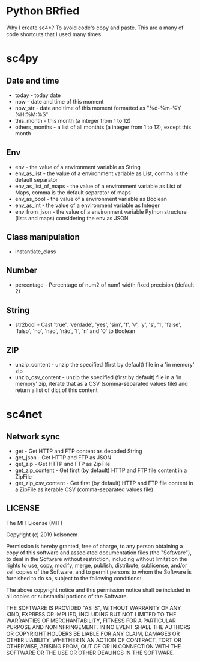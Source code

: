 # Python BRfied

Why I create sc4*? To avoid code's copy and paste. This are a many of code shortcuts  that I used many times.


# sc4py 

## Date and time

* today - today date
* now - date and time of this moment
* now_str - date and time of this moment formatted as "%d-%m-%Y %H:%M:%S"
* this_month - this month (a integer from 1 to 12)
* others_months - a list of all monthts (a integer from 1 to 12), except this month


## Env

* env - the value of a environment variable as String
* env_as_list - the value of a environment variable as List, comma is the default separator
* env_as_list_of_maps - the value of a environment variable as List of Maps, comma is the default separator of maps
* env_as_bool - the value of a environment variable as Boolean
* env_as_int - the value of a environment variable as Integer
* env_from_json - the value of a environment variable Python structure (lists and maps) considering the env as JSON


## Class manipulation

* instantiate_class


## Number

* percentage - Percentage of num2 of num1 width fixed precision (default 2)


## String 

* str2bool - Cast 'true', 'verdade', 'yes', 'sim', 't', 'v', 'y', 's', '1', 'false', 'falso', 'no', 'nao', 'não', 'f', 'n' and '0' to Boolean


## ZIP

* unzip_content - unzip the specified (first by default) file in a 'in memory' zip
* unzip_csv_content - unzip the specified (first by default) file in a 'in memory' zip, iterate that as a CSV (somma-separated values file) and return a list of dict of this content



# sc4net

## Network sync

* get - Get HTTP and FTP content as decoded String 
* get_json - Get HTTP and FTP as JSON
* get_zip - Get HTTP and FTP as ZipFile
* get_zip_content - Get first (by default) HTTP and FTP file content in a ZipFile
* get_zip_csv_content - Get first (by default) HTTP and FTP file content in a ZipFile as iterable CSV (comma-separated values file)


## LICENSE

The MIT License (MIT)

Copyright (c) 2019 kelsoncm

Permission is hereby granted, free of charge, to any person obtaining a copy
of this software and associated documentation files (the "Software"), to deal
in the Software without restriction, including without limitation the rights
to use, copy, modify, merge, publish, distribute, sublicense, and/or sell
copies of the Software, and to permit persons to whom the Software is
furnished to do so, subject to the following conditions:

The above copyright notice and this permission notice shall be included in all
copies or substantial portions of the Software.

THE SOFTWARE IS PROVIDED "AS IS", WITHOUT WARRANTY OF ANY KIND, EXPRESS OR
IMPLIED, INCLUDING BUT NOT LIMITED TO THE WARRANTIES OF MERCHANTABILITY,
FITNESS FOR A PARTICULAR PURPOSE AND NONINFRINGEMENT. IN NO EVENT SHALL THE
AUTHORS OR COPYRIGHT HOLDERS BE LIABLE FOR ANY CLAIM, DAMAGES OR OTHER
LIABILITY, WHETHER IN AN ACTION OF CONTRACT, TORT OR OTHERWISE, ARISING FROM,
OUT OF OR IN CONNECTION WITH THE SOFTWARE OR THE USE OR OTHER DEALINGS IN THE
SOFTWARE.

